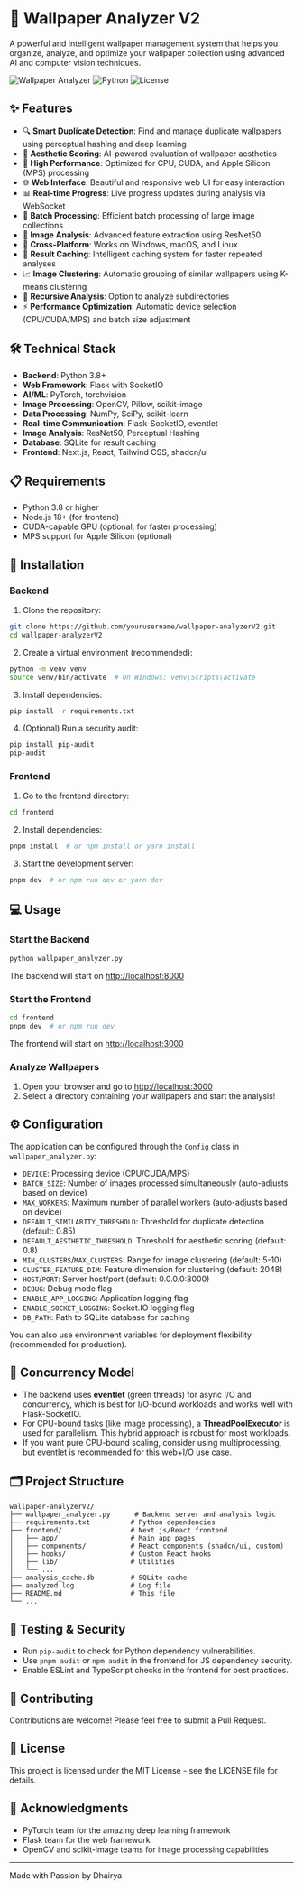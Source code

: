 # 🎨 Wallpaper Analyzer V2

A powerful and intelligent wallpaper management system that helps you organize, analyze, and optimize your wallpaper collection using advanced AI and computer vision techniques.

![Wallpaper Analyzer](https://img.shields.io/badge/Wallpaper-Analyzer-blue)
![Python](https://img.shields.io/badge/Python-3%2E8%2B-green)
![License](https://img.shields.io/badge/License-MIT-yellow)

## ✨ Features

- 🔍 **Smart Duplicate Detection**: Find and manage duplicate wallpapers using perceptual hashing and deep learning
- 🎯 **Aesthetic Scoring**: AI-powered evaluation of wallpaper aesthetics
- 🚀 **High Performance**: Optimized for CPU, CUDA, and Apple Silicon (MPS) processing
- 🌐 **Web Interface**: Beautiful and responsive web UI for easy interaction
- 📊 **Real-time Progress**: Live progress updates during analysis via WebSocket
- 🔄 **Batch Processing**: Efficient batch processing of large image collections
- 🎨 **Image Analysis**: Advanced feature extraction using ResNet50
- 📱 **Cross-Platform**: Works on Windows, macOS, and Linux
- 💾 **Result Caching**: Intelligent caching system for faster repeated analyses
- 📈 **Image Clustering**: Automatic grouping of similar wallpapers using K-means clustering
- 🔄 **Recursive Analysis**: Option to analyze subdirectories
- ⚡ **Performance Optimization**: Automatic device selection (CPU/CUDA/MPS) and batch size adjustment

## 🛠️ Technical Stack

- **Backend**: Python 3.8+
- **Web Framework**: Flask with SocketIO
- **AI/ML**: PyTorch, torchvision
- **Image Processing**: OpenCV, Pillow, scikit-image
- **Data Processing**: NumPy, SciPy, scikit-learn
- **Real-time Communication**: Flask-SocketIO, eventlet
- **Image Analysis**: ResNet50, Perceptual Hashing
- **Database**: SQLite for result caching
- **Frontend**: Next.js, React, Tailwind CSS, shadcn/ui

## 📋 Requirements

- Python 3.8 or higher
- Node.js 18+ (for frontend)
- CUDA-capable GPU (optional, for faster processing)
- MPS support for Apple Silicon (optional)

## 🚀 Installation

### Backend

1. Clone the repository:

```bash
git clone https://github.com/yourusername/wallpaper-analyzerV2.git
cd wallpaper-analyzerV2
```

2. Create a virtual environment (recommended):

```bash
python -m venv venv
source venv/bin/activate  # On Windows: venv\Scripts\activate
```

3. Install dependencies:

```bash
pip install -r requirements.txt
```

4. (Optional) Run a security audit:

```bash
pip install pip-audit
pip-audit
```

### Frontend

1. Go to the frontend directory:

```bash
cd frontend
```

2. Install dependencies:

```bash
pnpm install  # or npm install or yarn install
```

3. Start the development server:

```bash
pnpm dev  # or npm run dev or yarn dev
```

## 💻 Usage

### Start the Backend

```bash
python wallpaper_analyzer.py
```

The backend will start on [http://localhost:8000](http://localhost:8000)

### Start the Frontend

```bash
cd frontend
pnpm dev  # or npm run dev
```

The frontend will start on [http://localhost:3000](http://localhost:3000)

### Analyze Wallpapers

1. Open your browser and go to [http://localhost:3000](http://localhost:3000)
2. Select a directory containing your wallpapers and start the analysis!

## ⚙️ Configuration

The application can be configured through the `Config` class in `wallpaper_analyzer.py`:

- `DEVICE`: Processing device (CPU/CUDA/MPS)
- `BATCH_SIZE`: Number of images processed simultaneously (auto-adjusts based on device)
- `MAX_WORKERS`: Maximum number of parallel workers (auto-adjusts based on device)
- `DEFAULT_SIMILARITY_THRESHOLD`: Threshold for duplicate detection (default: 0.85)
- `DEFAULT_AESTHETIC_THRESHOLD`: Threshold for aesthetic scoring (default: 0.8)
- `MIN_CLUSTERS`/`MAX_CLUSTERS`: Range for image clustering (default: 5-10)
- `CLUSTER_FEATURE_DIM`: Feature dimension for clustering (default: 2048)
- `HOST`/`PORT`: Server host/port (default: 0.0.0.0:8000)
- `DEBUG`: Debug mode flag
- `ENABLE_APP_LOGGING`: Application logging flag
- `ENABLE_SOCKET_LOGGING`: Socket.IO logging flag
- `DB_PATH`: Path to SQLite database for caching

You can also use environment variables for deployment flexibility (recommended for production).

## 🧵 Concurrency Model

- The backend uses **eventlet** (green threads) for async I/O and concurrency, which is best for I/O-bound workloads and works well with Flask-SocketIO.
- For CPU-bound tasks (like image processing), a **ThreadPoolExecutor** is used for parallelism. This hybrid approach is robust for most workloads.
- If you want pure CPU-bound scaling, consider using multiprocessing, but eventlet is recommended for this web+I/O use case.

## 🗂️ Project Structure

```
wallpaper-analyzerV2/
├── wallpaper_analyzer.py      # Backend server and analysis logic
├── requirements.txt          # Python dependencies
├── frontend/                 # Next.js/React frontend
│   ├── app/                  # Main app pages
│   ├── components/           # React components (shadcn/ui, custom)
│   ├── hooks/                # Custom React hooks
│   ├── lib/                  # Utilities
│   └── ...
├── analysis_cache.db         # SQLite cache
├── analyzed.log              # Log file
├── README.md                 # This file
└── ...
```

## 🧪 Testing & Security

- Run `pip-audit` to check for Python dependency vulnerabilities.
- Use `pnpm audit` or `npm audit` in the frontend for JS dependency security.
- Enable ESLint and TypeScript checks in the frontend for best practices.

## 🤝 Contributing

Contributions are welcome! Please feel free to submit a Pull Request.

## 📄 License

This project is licensed under the MIT License - see the LICENSE file for details.

## 🙏 Acknowledgments

- PyTorch team for the amazing deep learning framework
- Flask team for the web framework
- OpenCV and scikit-image teams for image processing capabilities

---

Made with Passion by Dhairya
